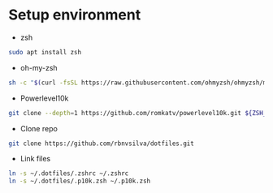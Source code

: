 # Setup environment

* zsh
```sh
sudo apt install zsh
```

* oh-my-zsh
```sh
sh -c "$(curl -fsSL https://raw.githubusercontent.com/ohmyzsh/ohmyzsh/master/tools/install.sh)"
```

* Powerlevel10k
```sh
git clone --depth=1 https://github.com/romkatv/powerlevel10k.git ${ZSH_CUSTOM:-$HOME/.oh-my-zsh/custom}/themes/powerlevel10k
```

* Clone repo
```sh
git clone https://github.com/rbnvsilva/dotfiles.git
```

* Link files
```sh
ln -s ~/.dotfiles/.zshrc ~/.zshrc
ln -s ~/.dotfiles/.p10k.zsh ~/.p10k.zsh
```
